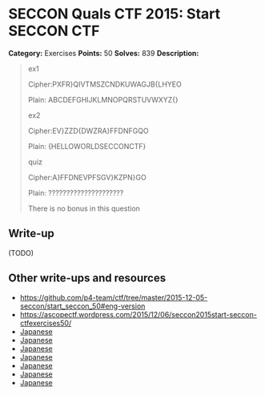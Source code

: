# SECCON Quals CTF 2015: Start SECCON CTF

**Category:** Exercises
**Points:** 50
**Solves:** 839
**Description:**

> ex1
> 
> Cipher:PXFR}QIVTMSZCNDKUWAGJB{LHYEO
> 
> Plain: ABCDEFGHIJKLMNOPQRSTUVWXYZ{}
> 
> 
> ex2
> 
> Cipher:EV}ZZD{DWZRA}FFDNFGQO
> 
> Plain: {HELLOWORLDSECCONCTF}
> 
> 
> quiz
> 
> Cipher:A}FFDNEVPFSGV}KZPN}GO
> 
> Plain: ?????????????????????
> 
> 
> There is no bonus in this question


## Write-up

(TODO)

## Other write-ups and resources

* <https://github.com/p4-team/ctf/tree/master/2015-12-05-seccon/start_seccon_50#eng-version>
* <https://ascopectf.wordpress.com/2015/12/06/seccon2015start-seccon-ctfexercises50/>
* [Japanese](http://katc.hateblo.jp/entry/2015/12/06/185159)
* [Japanese](http://kanpapa.com/today/2015/12/seccon-ctf-2015-online-write-up.html)
* [Japanese](http://nononono.sakura.ne.jp/blog/2015-1206/)
* [Japanese](https://hackmd.io/s/NyMxiah4l)
* [Japanese](http://amiq11.tumblr.com/post/134657262324/seccon2015-writeup-eeic-advent-calendar-day-6)
* [Japanese](http://hfukuda.hatenablog.com/entry/2015/12/07/235823)
* [Japanese](https://docs.google.com/document/d/1GEdzPOohsiWt8EPojNazlVPuNFZpQ9FOQxb-E7sfzSQ)
